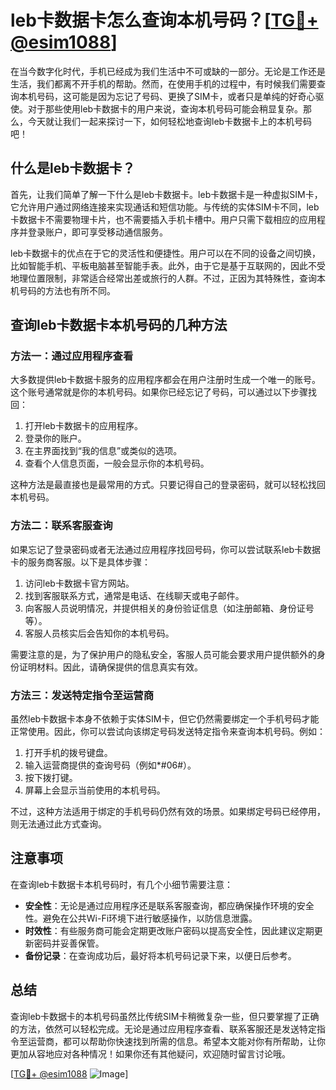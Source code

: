 # leb卡数据卡怎么查询本机号码？[[TG💪+ @esim1088](https://t.me/s/esim1088)]

在当今数字化时代，手机已经成为我们生活中不可或缺的一部分。无论是工作还是生活，我们都离不开手机的帮助。然而，在使用手机的过程中，有时候我们需要查询本机号码，这可能是因为忘记了号码、更换了SIM卡，或者只是单纯的好奇心驱使。对于那些使用leb卡数据卡的用户来说，查询本机号码可能会稍显复杂。那么，今天就让我们一起来探讨一下，如何轻松地查询leb卡数据卡上的本机号码吧！

## 什么是leb卡数据卡？

首先，让我们简单了解一下什么是leb卡数据卡。leb卡数据卡是一种虚拟SIM卡，它允许用户通过网络连接来实现通话和短信功能。与传统的实体SIM卡不同，leb卡数据卡不需要物理卡片，也不需要插入手机卡槽中。用户只需下载相应的应用程序并登录账户，即可享受移动通信服务。

leb卡数据卡的优点在于它的灵活性和便捷性。用户可以在不同的设备之间切换，比如智能手机、平板电脑甚至智能手表。此外，由于它是基于互联网的，因此不受地理位置限制，非常适合经常出差或旅行的人群。不过，正因为其特殊性，查询本机号码的方法也有所不同。

## 查询leb卡数据卡本机号码的几种方法

### 方法一：通过应用程序查看

大多数提供leb卡数据卡服务的应用程序都会在用户注册时生成一个唯一的账号。这个账号通常就是你的本机号码。如果你已经忘记了号码，可以通过以下步骤找回：

1. 打开leb卡数据卡的应用程序。
2. 登录你的账户。
3. 在主界面找到“我的信息”或类似的选项。
4. 查看个人信息页面，一般会显示你的本机号码。

这种方法是最直接也是最常用的方式。只要记得自己的登录密码，就可以轻松找回本机号码。

### 方法二：联系客服查询

如果忘记了登录密码或者无法通过应用程序找回号码，你可以尝试联系leb卡数据卡的服务商客服。以下是具体步骤：

1. 访问leb卡数据卡官方网站。
2. 找到客服联系方式，通常是电话、在线聊天或电子邮件。
3. 向客服人员说明情况，并提供相关的身份验证信息（如注册邮箱、身份证号等）。
4. 客服人员核实后会告知你的本机号码。

需要注意的是，为了保护用户的隐私安全，客服人员可能会要求用户提供额外的身份证明材料。因此，请确保提供的信息真实有效。

### 方法三：发送特定指令至运营商

虽然leb卡数据卡本身不依赖于实体SIM卡，但它仍然需要绑定一个手机号码才能正常使用。因此，你可以尝试向该绑定号码发送特定指令来查询本机号码。例如：

1. 打开手机的拨号键盘。
2. 输入运营商提供的查询号码（例如*#06#）。
3. 按下拨打键。
4. 屏幕上会显示当前使用的本机号码。

不过，这种方法适用于绑定的手机号码仍然有效的场景。如果绑定号码已经停用，则无法通过此方式查询。

## 注意事项

在查询leb卡数据卡本机号码时，有几个小细节需要注意：

- **安全性**：无论是通过应用程序还是联系客服查询，都应确保操作环境的安全性。避免在公共Wi-Fi环境下进行敏感操作，以防信息泄露。
- **时效性**：有些服务商可能会定期更改账户密码以提高安全性，因此建议定期更新密码并妥善保管。
- **备份记录**：在查询成功后，最好将本机号码记录下来，以便日后参考。

## 总结

查询leb卡数据卡的本机号码虽然比传统SIM卡稍微复杂一些，但只要掌握了正确的方法，依然可以轻松完成。无论是通过应用程序查看、联系客服还是发送特定指令至运营商，都可以帮助你快速找到所需的信息。希望本文能对你有所帮助，让你更加从容地应对各种情况！如果你还有其他疑问，欢迎随时留言讨论哦。

[[TG💪+ @esim1088](https://t.me/s/esim1088) ![Image](https://i.postimg.cc/4NQfJmqS/Snipaste-2025-05-13-00-14-12.png)]